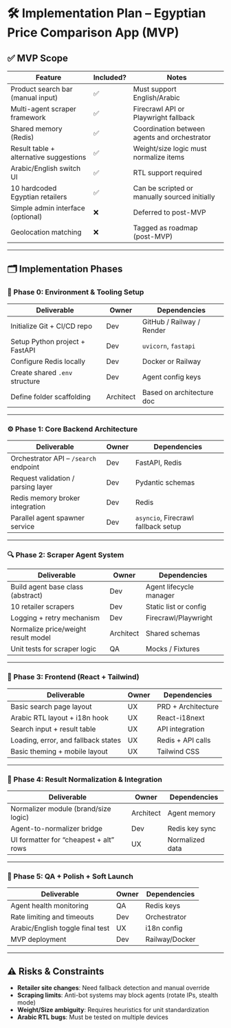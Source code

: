 # 🛠️ Implementation Plan – Egyptian Price Comparison App (MVP)

## ✅ MVP Scope

| Feature                           | Included? | Notes                                                                 |
|----------------------------------|-----------|-----------------------------------------------------------------------|
| Product search bar (manual input)| ✅        | Must support English/Arabic                                          |
| Multi-agent scraper framework    | ✅        | Firecrawl API or Playwright fallback                                 |
| Shared memory (Redis)            | ✅        | Coordination between agents and orchestrator                         |
| Result table + alternative suggestions | ✅ | Weight/size logic must normalize items                               |
| Arabic/English switch UI         | ✅        | RTL support required                                                  |
| 10 hardcoded Egyptian retailers  | ✅        | Can be scripted or manually sourced initially                        |
| Simple admin interface (optional)| ❌        | Deferred to post-MVP                                                  |
| Geolocation matching             | ❌        | Tagged as roadmap (post-MVP)                                          |

---

## 🗂️ Implementation Phases

### 🧱 Phase 0: Environment & Tooling Setup

| Deliverable                     | Owner     | Dependencies            |
|--------------------------------|-----------|--------------------------|
| Initialize Git + CI/CD repo    | Dev       | GitHub / Railway / Render |
| Setup Python project + FastAPI | Dev       | `uvicorn`, `fastapi`     |
| Configure Redis locally        | Dev       | Docker or Railway        |
| Create shared `.env` structure | Dev       | Agent config keys        |
| Define folder scaffolding      | Architect | Based on architecture doc|

---

### ⚙️ Phase 1: Core Backend Architecture

| Deliverable                           | Owner   | Dependencies       |
|--------------------------------------|---------|--------------------|
| Orchestrator API – `/search` endpoint| Dev     | FastAPI, Redis     |
| Request validation / parsing layer   | Dev     | Pydantic schemas   |
| Redis memory broker integration      | Dev     | Redis              |
| Parallel agent spawner service       | Dev     | `asyncio`, Firecrawl fallback setup |

---

### 🔍 Phase 2: Scraper Agent System

| Deliverable                          | Owner  | Dependencies            |
|-------------------------------------|--------|--------------------------|
| Build agent base class (abstract)   | Dev    | Agent lifecycle manager |
| 10 retailer scrapers                | Dev    | Static list or config   |
| Logging + retry mechanism           | Dev    | Firecrawl/Playwright    |
| Normalize price/weight result model | Architect | Shared schemas         |
| Unit tests for scraper logic        | QA     | Mocks / Fixtures        |

---

### 🎨 Phase 3: Frontend (React + Tailwind)

| Deliverable                                | Owner  | Dependencies     |
|-------------------------------------------|--------|------------------|
| Basic search page layout                   | UX     | PRD + Architecture|
| Arabic RTL layout + i18n hook              | UX     | React-i18next    |
| Search input + result table                | UX     | API integration  |
| Loading, error, and fallback states        | UX     | Redis + API calls|
| Basic theming + mobile layout              | UX     | Tailwind CSS     |

---

### 🔄 Phase 4: Result Normalization & Integration

| Deliverable                            | Owner    | Dependencies   |
|---------------------------------------|----------|----------------|
| Normalizer module (brand/size logic)  | Architect| Agent memory   |
| Agent-to-normalizer bridge             | Dev      | Redis key sync |
| UI formatter for “cheapest + alt” rows| UX       | Normalized data|

---

### 🚀 Phase 5: QA + Polish + Soft Launch

| Deliverable                         | Owner | Dependencies |
|------------------------------------|-------|--------------|
| Agent health monitoring            | QA    | Redis keys   |
| Rate limiting and timeouts         | Dev   | Orchestrator |
| Arabic/English toggle final test   | UX    | i18n config  |
| MVP deployment                     | Dev   | Railway/Docker|

---

## ⚠️ Risks & Constraints

- **Retailer site changes**: Need fallback detection and manual override
- **Scraping limits**: Anti-bot systems may block agents (rotate IPs, stealth mode)
- **Weight/Size ambiguity**: Requires heuristics for unit standardization
- **Arabic RTL bugs**: Must be tested on multiple devices